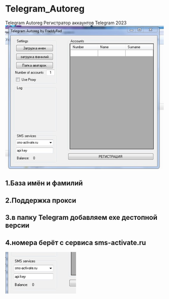 # Telegram_Autoreg
Telegram Autoreg  Регистратор аккаунтов  Telegram 2023
![alt text](https://github.com/moneyrobot2023/Telegram_Autoreg/blob/main/regger.jpg?raw=true)
## 1.База имён и фамилий
## 2.Поддержка прокси
## 3.в папку Telegram добавляем ехе дестопной версии
## 4.номера берёт с сервиса sms-activate.ru


![alt text](https://github.com/moneyrobot2023/Telegram_Autoreg/blob/main/sms.jpg?raw=true)
